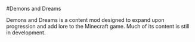 #Demons and Dreams

Demons and Dreams is a content mod designed to expand upon progression and add lore to the Minecraft game. Much of its content is still in development.